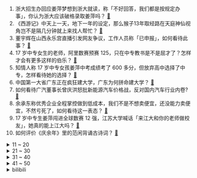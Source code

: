 1. 浙大招生办回应姜萍梦想到浙大就读，称「不好回答，我们都是按规定办事」，你认为浙大应该破格录取姜萍吗？ [:link:](https://www.zhihu.com/question/658907381)
2. 《西游记》中天上一天，地下一年的设定，那么猴子13年取经路在天庭神仙视角岂不是隔几分钟就上来找人帮忙？ [:link:](https://www.zhihu.com/question/657638968)
3. 董宇辉在山西永乐宫直播引发网友争议，工作人员称「已申报」，如何看待此事？ [:link:](https://www.zhihu.com/question/658848581)
4. 17 岁中专女生的老师，阿里数赛预赛 125，只在中专教书是不是屈才了？怎样才会有更多这样的伯乐？ [:link:](https://www.zhihu.com/question/658842271)
5. 知情人称 17 岁中专女孩姜萍中考成绩考了 600 多分，但放弃高中选择了中专，怎样看待她的选择？ [:link:](https://www.zhihu.com/question/658931654)
6. 中国第一大省广东正在疯狂建大学，广东为何拼命建大学？ [:link:](https://www.zhihu.com/question/658565168)
7. 如何看待广汽董事长曾庆洪怒批新能源汽车价格战，反对国内汽车行业内卷? [:link:](https://www.zhihu.com/question/658635148)
8. 余承东称优秀企业全程掌控做到低成本，我们不是不想卖便宜，还没能力卖便宜，不然亏死了，如何看待这一表态？ [:link:](https://www.zhihu.com/question/658929429)
9. 17 岁中专生姜萍闯进全球数赛 12 强，江苏大学喊话「来江大和你的老师做校友」，她真的能上江大吗？ [:link:](https://www.zhihu.com/question/658901962)
10. 如何评价《庆余年》里的范闲背诵古诗词？ [:link:](https://www.zhihu.com/question/360969025)
<details>
<summary>11 ~ 20</summary>

11. 如何评价汪苏泷在《歌手》第六期演唱《奢香夫人》？ [:link:](https://www.zhihu.com/question/658831196)
12. 为什么《庆余年》中，说陛下是昏君的言官会被杖刑击打身毙呢？ [:link:](https://www.zhihu.com/question/658733083)
13. 2024年5月M2同比增长7%，M1下降4.2%，M0增长11.7%，如何解读？ [:link:](https://www.zhihu.com/question/658918252)
14. 加沙一 8 岁女孩因营养不良死亡，新一轮巴以冲突已致超 1.5 万名儿童死亡，如何看待此事？ [:link:](https://www.zhihu.com/question/658824595)
15. 巴黎不顾高温表态要办最环保奥运，遭参赛运动员强烈反对，有运动员将自行携带空调入住奥运村，如何看待此事？ [:link:](https://www.zhihu.com/question/658808045)
16. 如何看待NCCA名帅赫尔利表示：在我做出决定前后詹姆斯都给我发短信?并否认了用湖人来抬价的观点？ [:link:](https://www.zhihu.com/question/658879485)
17. 如果给基里曼一个以献祭伊芙蕾妮为代价永远杀死色孽的机会，基里曼会怎么选择？ [:link:](https://www.zhihu.com/question/658811217)
18. 那些让你一眼惊鸿的句子，哪句触动了你？ [:link:](https://www.zhihu.com/question/657811987)
19. 当下形势看，是学金融好，还是学经济学好？ [:link:](https://www.zhihu.com/question/324234585)
20. 为什么老一辈人都觉得空调不能长时间吹？ [:link:](https://www.zhihu.com/question/611736271)
</details>
<details>
<summary>21 ~ 30</summary>

21. 大熊猫专家遭极端人员跟拍辱骂，并将其肖像上传网络制造网暴，熊猫中心已第一时间报警，如何看待网暴行为？ [:link:](https://www.zhihu.com/question/658882959)
22. 欧美人是如何看待亚洲人的外貌的？ [:link:](https://www.zhihu.com/question/35201712)
23. 如果充电达到了2-3元每度，100度电池包的充满费用也需要200-300元的时候电车还有人觉得省么？ [:link:](https://www.zhihu.com/question/658392561)
24. 哪位神仙能传授一下面试技巧？ [:link:](https://www.zhihu.com/question/648653364)
25. 为什么蝙蝠那么可怕? [:link:](https://www.zhihu.com/question/283310742)
26. 如何评价综艺《歌手 2024》第六期歌手们的表现？ [:link:](https://www.zhihu.com/question/658749032)
27. 你们都能想象出哪些极度阴间的超能力？ [:link:](https://www.zhihu.com/question/653201806)
28. “道”不可言传的根本原因是什么？ [:link:](https://www.zhihu.com/question/658839719)
29. 如果有一天，你变成了你原来看不起的人，怎么办？ [:link:](https://www.zhihu.com/question/656923693)
30. 高考后报什么专业？ [:link:](https://www.zhihu.com/question/658273082)
</details>
<details>
<summary>31 ~ 40</summary>

31. 你看好阿里巴巴全球数学竞赛12强女孩姜萍在决赛中夺奖吗？她未来最好的出路在哪里？ [:link:](https://www.zhihu.com/question/658897187)
32. 如果你有一个金苹果，赫尔墨斯让你选择谁是最美的女神但你是敝衣仙人你会给他们一个怎么样的诅咒？ [:link:](https://www.zhihu.com/question/656166646)
33. 吉他和贝斯好学吗?看音乐番上头了想学? [:link:](https://www.zhihu.com/question/574087934)
34. 有哪些车内好物，是你开车必备的？ [:link:](https://www.zhihu.com/question/657826117)
35. 河南山东安徽面临旱情，北方多地午后地表温度或超 70℃，目前干旱情况怎么样？有哪些应对方式？ [:link:](https://www.zhihu.com/question/658793131)
36. 在今天，全世界最先进、最先锋的文学是什么样子的? [:link:](https://www.zhihu.com/question/655904966)
37. 长大后，你发现什么样的人不能深交？ [:link:](https://www.zhihu.com/question/340083676)
38. 假如你的孩子长了一张老天爷追着喂饭的脸，你支持孩子进入娱乐圈吗？ [:link:](https://www.zhihu.com/question/637543471)
39. 风波之后，俞敏洪、董宇辉再次「合体直播」，未回应热点，与辉同行当天GMV超千万元，哪些信息值得关注？ [:link:](https://www.zhihu.com/question/658875582)
40. 除北京、上海、深圳外，全国其余城市均已取消房贷利率下限，这意味着什么？会带来哪些影响？ [:link:](https://www.zhihu.com/question/658917157)
</details>
<details>
<summary>41 ~ 50</summary>

41. 2024 欧洲杯揭幕战东道主德国队 5:1 大胜苏格兰队，如何评价这场比赛？ [:link:](https://www.zhihu.com/question/658743517)
42. 2024 欧洲杯，你预测哪支球队会夺冠？ [:link:](https://www.zhihu.com/question/656342142)
43. 有什么好听的文案吗? [:link:](https://www.zhihu.com/question/658469896)
44. 小公司上班是什么样的工作状态？ [:link:](https://www.zhihu.com/question/658116228)
45. 想换一台手提笔记本，用于视频剪辑为主，请问有哪些好的笔记本推荐？ [:link:](https://www.zhihu.com/question/656284790)
46. 有哪些可以推荐的心理学书籍？ [:link:](https://www.zhihu.com/question/654037021)
47. 男生为什么喜欢健身? [:link:](https://www.zhihu.com/question/658785575)
48. 怎么系统性地学习写网文？ [:link:](https://www.zhihu.com/question/657302046)
49. 你有哪些想对高中生说的话？ [:link:](https://www.zhihu.com/question/297376846)
50. 你还记得你的初恋么，现在有没有联系 ？ [:link:](https://www.zhihu.com/question/656708269)
</details><details>
<summary>bilibili</summary>

</details>